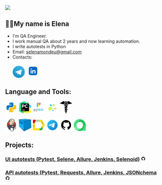 <img src="https://media.giphy.com/media/ulZ7gQQz9jwZzv224n/giphy.gif" width="200"> 

## 👩‍💻My name is Elena
- I'm QA Engineer.
- I work manual QA about 2 years and now learning automation.
- I write autotests in Python
- Email: selenamondeu@gmail.com
- Contacts:
<p>
  &#8287;&#8287;&#8287;&#8287;&#8287;
  <a href="https://t.me/elenarichie"><img width="39px" alt="Telegram" title="Telegram" src="icons/tg.png"/></a>
  <a href="https://www.linkedin.com/in/elena-utkina/"><img width="45px" alt="Telegram" title="Linkedin" src="icons/linkedin.png"/></a>
<p>

## Language and Tools:
<code><img src="icons/python.png" width="40" height="40"  alt="selenamond" title="Python"></code>
<code><img src="icons/pycharm.png" width="40" height="40"  alt="selenamond" title="PyCharm"></code>
<code><img src="icons/pytest.png" width="40" height="40"  alt="selenamond" title="PyTest"></code>
<code><img src="icons/selene.png" width="40" height="40"  alt="selenamond" title="Selene"></code>
<code><img src="icons/requests.png" width="40" height="40"  alt="selenamond" title="Request"></code>

<code><img src="icons/jenkins.png" width="40" height="40"  alt="olgakos" title="Jenkins"></code>
<code><img src="icons/selenoid.png" width="40" height="40"  alt="olgakos" title="Selenoid"></code>
<code><img src="icons/allure_report.png" width="40" height="40"  alt="olgakos" title="Allure Report"></code>
<code><img src="icons/tg2.png" width="40" height="40"  alt="olgakos" title="Telegram Bot"></code>
<code><img src="icons/github.png" width="40" height="40" alt="Github" title="Github"></code>
<code><img src="icons/allure_testops.png" width="40" height="40" alt="olgakos" title="TestOps"></code> 

## Projects:
### [UI autotests (Pytest, Selene, Allure, Jenkins, Selenoid)](https://github.com/selenamond/UI_project) <img width="3%" title="GitHub" src="icons/github.png">

### [API autotests (Pytest, Requests, Allure, Jenkins, JSONchema](https://github.com/selenamond/qa_guru_rest_api) <img width="3%" title="GitHub" src="icons/github.png">
      

